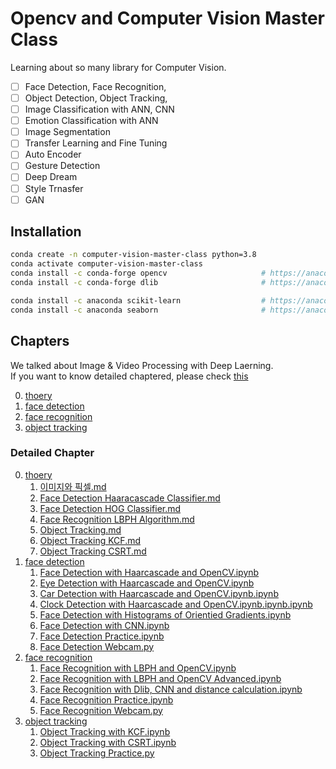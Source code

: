 
# Opencv and Computer Vision Master Class

Learning about so many library for Computer Vision.

- [ ] Face Detection, Face Recognition,
- [ ] Object Detection, Object Tracking,
- [ ] Image Classification with ANN, CNN
- [ ] Emotion Classification with ANN
- [ ] Image Segmentation
- [ ] Transfer Learning and Fine Tuning 
- [ ] Auto Encoder
- [ ] Gesture Detection
- [ ] Deep Dream
- [ ] Style Trnasfer
- [ ] GAN

## Installation

```bash
conda create -n computer-vision-master-class python=3.8
conda activate computer-vision-master-class
conda install -c conda-forge opencv                     # https://anaconda.org/conda-forge/opencv
conda install -c conda-forge dlib                       # https://anaconda.org/conda-forge/dlib

conda install -c anaconda scikit-learn                  # https://anaconda.org/anaconda/scikit-learn
conda install -c anaconda seaborn                       # https://anaconda.org/anaconda/seaborn
```

## Chapters 

 We talked about Image & Video Processing with Deep Laerning.<br>If you want to know detailed chaptered, please check [this](./README.md#detailed-chapter) 

0. [thoery](./python/0_thoery/README.md)
1. [face detection](./python/1_face_detection/README.md)
2. [face recognition](./python/2_face_recognition/README.md)
3. [object tracking](./python/3_object_tracking/README.md)

### Detailed Chapter 

0. [thoery](./python/0_thoery/README.md)
   1. [이미지와 픽셀.md](./python/0_thoery/1_%EC%9D%B4%EB%AF%B8%EC%A7%80%EC%99%80_%ED%94%BD%EC%85%80.md)
   2. [Face Detection Haaracascade Classifier.md](./python/0_thoery/2_Face_Detection_Haaracascade_Classifier.md)
   3. [Face Detection HOG Classifier.md](./python/0_thoery/3_Face_Detection_HOG_Classifier.md)
   4. [Face Recognition LBPH Algorithm.md](./python/0_thoery/4_Face_Recognition_LBPH_Algorithm.md)
   5. [Object Tracking.md](./python/0_thoery/5_Object_Tracking.md)
   6. [Object Tracking KCF.md](./python/0_thoery/6_Object_Tracking_KCF.md)
   7. [Object Tracking CSRT.md](./python/0_thoery/7_Object_Tracking_CSRT.md)
1. [face detection](./python/1_face_detection/README.md)
   1. [Face Detection with Haarcascade and OpenCV.ipynb](./python/1_face_detection/1_Face_Detection_with_Haarcascade_and_OpenCV.ipynb)
   2. [Eye Detection with Haarcascade and OpenCV.ipynb](./python/1_face_detection/2_Eye_Detection_with_Haarcascade_and_OpenCV.ipynb)
   3. [Car Detection with Haarcascade and OpenCV.ipynb.ipynb](./python/1_face_detection/3_Car_Detection_with_Haarcascade_and_OpenCV.ipynb.ipynb)
   4. [Clock Detection with Haarcascade and OpenCV.ipynb.ipynb.ipynb](./python/1_face_detection/4_Clock_Detection_with_Haarcascade_and_OpenCV.ipynb.ipynb.ipynb)
   5. [Face Detection with Histograms of Orientied Gradients.ipynb](./python/1_face_detection/5_Face_Detection_with_Histograms_of_Orientied_Gradients.ipynb)
   6. [Face Detection with CNN.ipynb](./python/1_face_detection/6_Face_Detection_with_CNN.ipynb)
   7. [Face Detection Practice.ipynb](./python/1_face_detection/7_Face_Detection_Practice.ipynb)
   8. [Face Detection Webcam.py](./python/1_face_detection/8_Face_Detection_Webcam.py)
2. [face recognition](./python/2_face_recognition/README.md)
   1. [Face Recognition with LBPH and OpenCV.ipynb](./python/2_face_recognition/1_Face_Recognition_with_LBPH_and_OpenCV.ipynb)
   2. [Face Recognition with LBPH and OpenCV Advanced.ipynb](./python/2_face_recognition/2_Face_Recognition_with_LBPH_and_OpenCV_Advanced.ipynb)
   3. [Face Recognition with Dlib, CNN and distance calculation.ipynb](./python/2_face_recognition/3_Face_Recognition_with_Dlib,_CNN_and_distance_calculation.ipynb)
   4. [Face Recognition Practice.ipynb](./python/2_face_recognition/4_Face_Recognition_Practice.ipynb)
   5. [Face Recognition Webcam.py](./python/2_face_recognition/5_Face_Recognition_Webcam.py)
3. [object tracking](./python/3_object_tracking/README.md)
   1. [Object Tracking with KCF.ipynb](./python/3_object_tracking/1_Object_Tracking_with_KCF.ipynb)
   2. [Object Tracking with CSRT.ipynb](./python/3_object_tracking/2_Object_Tracking_with_CSRT.ipynb)
   3. [Object Tracking Practice.py](./python/3_object_tracking/3_Object_Tracking_Practice.py)
